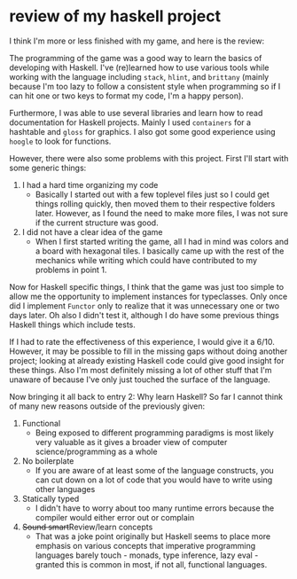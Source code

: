 # review of my haskell project

I think I'm more or less finished with my game, and here is the review:

The programming of the game was a good way to learn the basics of developing with
Haskell. I've (re)learned how to use various tools while working with the language
including `stack`, `hlint`, and `brittany` (mainly because I'm too lazy to follow
a consistent style when programming so if I can hit one or two keys to format my
code, I'm a happy person).

Furthermore, I was able to use several libraries and learn how to read documentation
for Haskell projects. Mainly I used `containers` for a hashtable and `gloss` for
graphics. I also got some good experience using `hoogle` to look for functions.

However, there were also some problems with this project. First I'll start with
some generic things:

1. I had a hard time organizing my code
   - Basically I started out with a few toplevel files just so I could get things
     rolling quickly, then moved them to their respective folders later. However,
     as I found the need to make more files, I was not sure if the current structure
     was good.
2. I did not have a clear idea of the game
   - When I first started writing the game, all I had in mind was colors and a
     board with hexagonal tiles. I basically came up with the rest of the mechanics
     while writing which could have contributed to my problems in point 1.

Now for Haskell specific things, I think that the game was just too simple to allow
me the opportunity to implement instances for typeclasses. Only once did I implement
`Functor` only to realize that it was unnecessary one or two days later. Oh also
I didn't test it, although I do have some previous things Haskell things which include
tests.

If I had to rate the effectiveness of this experience, I would give it a 6/10.
However, it may be possible to fill in the missing gaps without doing another project;
looking at already existing Haskell code could give good insight for these things.
Also I'm most definitely missing a lot of other stuff that I'm unaware of because
I've only just touched the surface of the language.

Now bringing it all back to entry 2: Why learn Haskell? So far I cannot think of
many new reasons outside of the previously given:

1. Functional
   - Being exposed to different programming paradigms is most likely very valuable
     as it gives a broader view of computer science/programming as a whole
2. No boilerplate
   - If you are aware of at least some of the language constructs, you can cut down
     on a lot of code that you would have to write using other languages
3. Statically typed
   - I didn't have to worry about too many runtime errors because the compiler would
     either error out or complain
4. ~~Sound smart~~Review/learn concepts
   - That was a joke point originally but Haskell seems to place more emphasis on
     various concepts that imperative programming languages barely touch - monads,
     type inference, lazy eval - granted this is common in most, if not all,
     functional languages.
